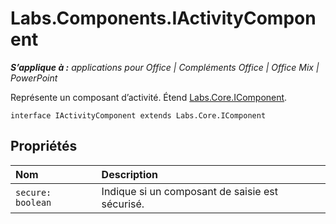 
# <a name="labs.components.iactivitycomponent"></a>Labs.Components.IActivityComponent

 _**S’applique à :** applications pour Office | Compléments Office | Office Mix | PowerPoint_

Représente un composant d’activité. Étend [Labs.Core.IComponent](../../reference/office-mix/labs.core.icomponent.md).

```
interface IActivityComponent extends Labs.Core.IComponent
```


## <a name="properties"></a>Propriétés


|Nom|Description|
|:-----|:-----|
| `secure: boolean`|Indique si un composant de saisie est sécurisé.|
